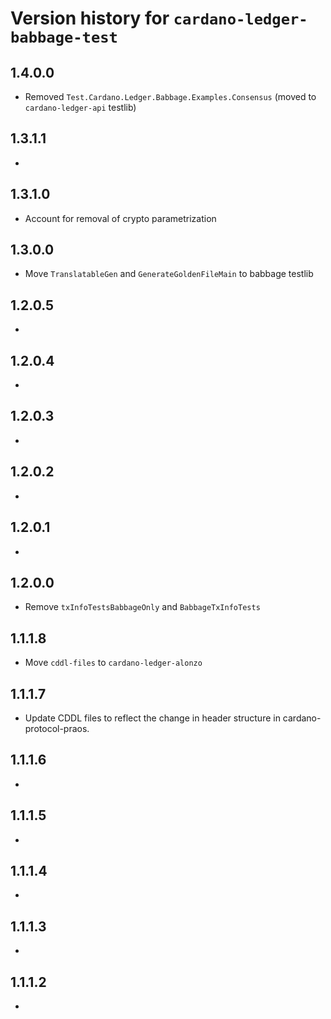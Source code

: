 # Version history for `cardano-ledger-babbage-test`

## 1.4.0.0

* Removed `Test.Cardano.Ledger.Babbage.Examples.Consensus` (moved to `cardano-ledger-api` testlib)

## 1.3.1.1

*

## 1.3.1.0

* Account for removal of crypto parametrization

## 1.3.0.0

* Move `TranslatableGen` and `GenerateGoldenFileMain` to babbage testlib

## 1.2.0.5

*

## 1.2.0.4

*

## 1.2.0.3

*

## 1.2.0.2

*

## 1.2.0.1

*

## 1.2.0.0

* Remove `txInfoTestsBabbageOnly` and `BabbageTxInfoTests`

## 1.1.1.8

* Move `cddl-files` to `cardano-ledger-alonzo`

## 1.1.1.7

* Update CDDL files to reflect the change in header structure in
  cardano-protocol-praos.

## 1.1.1.6

*

## 1.1.1.5

*

## 1.1.1.4

*

## 1.1.1.3

*

## 1.1.1.2

*
